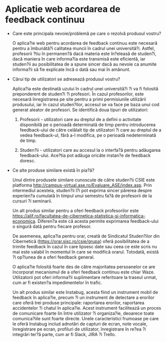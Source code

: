 # Aplicatie web acordarea de feedback continuu


- Care este principala nevoie/problemă pe care o rezolvă produsul vostru?

	O aplica?ie web pentru acordarea de feedback continuu este necesară pentru a îmbunătă?i calitatea muncii în cadrul unei universită?i. Astfel, profesorii ?tiu în permanen?ă dacă materia este în?eleasă de studen?i, dacă maniera în care informa?ia este transmisă este eficientă, iar studen?ii au posibilitatea de a spune sincer dacă au nevoie ca anumite informa?ii să fie explicate încă o dată sau mai în amănunt. 

- Cărui tip de utilizatori se adresează produsul vostru?

	Aplica?ia este destinată uzului în cadrul unei universită?i ?i va fi folosită preponderent de studen?i ?i profesori. În cazul profesorilor, este necesară înregistrarea pe site pentru a primi permisiunile utilizării produsului, iar în cazul studen?ilor, accesul se va face pe baza unui cod generat aleator de profesori. Se identifică doua tipuri de utilizatori:
	
	1. Profesorii - utilizatori care au dreptul de a defini o activitate disponibilă pe o perioadă determinată de timp pentru introducerea feedback-ului de către celălalt tip de utilizatori ?i care au dreptul de a vedea feedback-ul, fără a-l modifica, pe o perioadă nedeterminată de timp.

	2. Studen?ii - utilizatori care au accesul la o interfa?ă pentru adăugarea feedback-ului. Ace?tia pot adăuga oricâte instan?e de feedback doresc.


- Ce alte produse similare există în pia?ă?

	Unul dintre produsele similare cunoscute de către studen?ii CSIE este platforma http://campus-virtual.ase.ro/Evaluare_ASE/index.asp. Prin intermediul acesteia, studen?ii î?i pot exprima sincer părerea despre experien?a cumulată în timpul unui semestru fa?ă de profesorii de la cursuri ?i seminarii.

	Un alt produs similar pentru a oferi feedback profesorilor este https://alif.ro/facultatea-de-cibernetica-statistica-si-informatica-economica. Diferen?a este că acesta permite exprimarea feedback-ului o singură dată pentru fiecare profesor.

	De asemenea, aplica?ia pentru orar, creată de Sindicatul Studen?ilor din Cibernetică (https://orar.sisc.ro/csie/grupa) oferă posibilitatea de a trimite feedback în cazul în care lipsesc date sau ceea ce este scris nu mai este valabil în momentul în care se modifică orarul. Totodată, există ?i op?iunea de a oferi feedback general.

	O aplica?ie folosită foarte des de către majoritatea persoanelor ce are încorporat mecanismul de a oferi feedback continuu este chiar Waze. Utilizatorii pot oferi informa?ii suplimentare referitoare la traseul urmat, cum ar fi existen?a impedimentelor în trafic.

	Un alt produs similar este Instabug, acesta fiind un instrument mobil de feedback în aplica?ie, precum ?i un instrument de detectare a erorilor care oferă trei produse principale: raportarea erorilor, raportarea accidentelor ?i chatul în aplica?ie. Acest instrument facilitează un proces de comunicare foarte lin între utilizator ?i organiza?ie, deoarece toate comunica?iile sunt foarte directe. Unele caracteristici frumoase pe care le oferă Instabug includ adnotări de capturi de ecran, note vocale, înregistrare pe ecran, profiluri de utilizator, înregistrare în re?ea ?i integrări ter?ă parte, cum ar fi Slack, JIRA ?i Trello.


